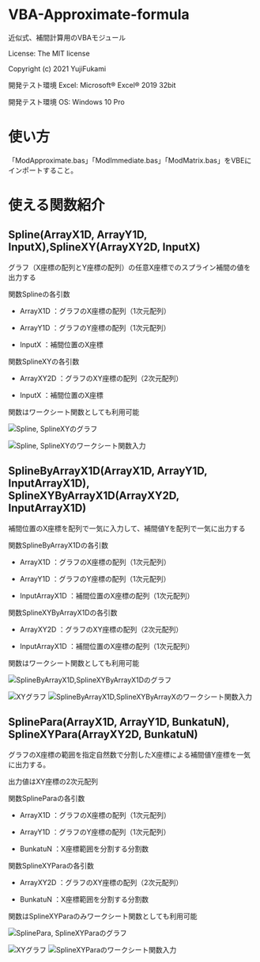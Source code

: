 # VBA-Approximate-formula
近似式、補間計算用のVBAモジュール

License: The MIT license

Copyright (c) 2021 YujiFukami

開発テスト環境 Excel: Microsoft® Excel® 2019 32bit 

開発テスト環境 OS: Windows 10 Pro

# 使い方
「ModApproximate.bas」「ModImmediate.bas」「ModMatrix.bas」をVBEにインポートすること。

# 使える関数紹介
## Spline(ArrayX1D, ArrayY1D, InputX),SplineXY(ArrayXY2D, InputX)
グラフ（X座標の配列とY座標の配列）の任意X座標でのスプライン補間の値を出力する

関数Splineの各引数

- ArrayX1D ：グラフのX座標の配列（1次元配列）

- ArrayY1D ：グラフのY座標の配列（1次元配列）

- InputX   ：補間位置のX座標


関数SplineXYの各引数

- ArrayXY2D  ：グラフのXY座標の配列（2次元配列）

- InputX   ：補間位置のX座標



関数はワークシート関数としても利用可能

![Spline, SplineXYのグラフ](https://user-images.githubusercontent.com/73621859/128811920-5f08c4ea-b3e9-4140-8d4c-311f2cdf6573.jpg)

![Spline, SplineXYのワークシート関数入力](https://user-images.githubusercontent.com/73621859/128811919-b027ddcc-b751-431d-ba25-8a6fc3240c0f.jpg)


## SplineByArrayX1D(ArrayX1D, ArrayY1D, InputArrayX1D), SplineXYByArrayX1D(ArrayXY2D, InputArrayX1D)
補間位置のX座標を配列で一気に入力して、補間値Yを配列で一気に出力する

関数SplineByArrayX1Dの各引数

- ArrayX1D      ：グラフのX座標の配列（1次元配列）

- ArrayY1D      ：グラフのY座標の配列（1次元配列）

- InputArrayX1D ：補間位置のX座標の配列（1次元配列）


関数SplineXYByArrayX1Dの各引数

- ArrayXY2D     ：グラフのXY座標の配列（2次元配列）

- InputArrayX1D ：補間位置のX座標の配列（1次元配列）


関数はワークシート関数としても利用可能

![SplineByArrayX1D,SplineXYByArrayX1Dのグラフ](https://user-images.githubusercontent.com/73621859/128811939-a2cd2a20-e5af-480b-b384-2b5f03869193.jpg)

![XYグラフ](https://user-images.githubusercontent.com/73621859/128813230-4aecfb81-a978-4c0f-bc6a-67682084f17e.jpg)
![SplineByArrayX1D,SplineXYByArrayXのワークシート関数入力](https://user-images.githubusercontent.com/73621859/128811938-b73fb46f-932e-41ef-8136-509f48b9edda.jpg)

## SplinePara(ArrayX1D, ArrayY1D, BunkatuN), SplineXYPara(ArrayXY2D, BunkatuN)
グラフのX座標の範囲を指定自然数で分割したX座標による補間値Y座標を一気に出力する。

出力値はXY座標の2次元配列

関数SplineParaの各引数

- ArrayX1D ：グラフのX座標の配列（1次元配列）

- ArrayY1D ：グラフのY座標の配列（1次元配列）

- BunkatuN ：X座標範囲を分割する分割数


関数SplineXYParaの各引数

- ArrayXY2D     ：グラフのXY座標の配列（2次元配列）

- BunkatuN ：X座標範囲を分割する分割数


関数はSplineXYParaのみワークシート関数としても利用可能

![SplinePara, SplineXYParaのグラフ](https://user-images.githubusercontent.com/73621859/128811937-61396b6f-712e-4bb6-ad9c-b08a466a7387.jpg)

![XYグラフ](https://user-images.githubusercontent.com/73621859/128813230-4aecfb81-a978-4c0f-bc6a-67682084f17e.jpg)
![SplineXYParaのワークシート関数入力](https://user-images.githubusercontent.com/73621859/128811940-bad25131-eadd-4d73-b3d0-3c492ad9122b.jpg)
